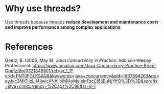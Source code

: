 
 # Why use threads?

 Use threads because threads **reduce development and maintenance costs and improve performance among complex applications**.


# References
Goetz, B. (2006, May 9). *Java Concurrency in Practice*. Addison-Wesley Professional. <https://www.amazon.com/Java-Concurrency-Practice-Brian-Goetz/dp/0321349601/ref=sr_1_1?crid=PNT0FGLKSAQ8&keywords=java+concurrency&qid=1667594263&qu=eyJxc2MiOiIzLjI4IiwicXNhIjoiMi4yMyIsInFzcCI6IjEuNjYifQ%3D%3D&sprefix=java+concurrency+%2Caps%2C98&sr=8-1>
